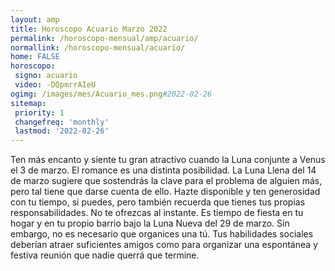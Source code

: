 ```yaml
---
layout: amp
title: Horoscopo Acuario Marzo 2022 
permalink: /horoscopo-mensual/amp/acuario/
normallink: /horoscopo-mensual/acuario/
home: FALSE
horoscopo:
 signo: acuario
 video: -DQpmrrAIeU
ogimg: /images/mes/Acuario_mes.png#2022-02-26
sitemap:
 priority: 1
 changefreq: 'monthly'
 lastmod: '2022-02-26'
---
```



Ten más encanto y siente tu gran atractivo cuando la Luna conjunte a Venus el 3 de marzo. El romance es una distinta posibilidad. La Luna Llena del 14 de marzo sugiere que sostendrás la clave para el problema de alguien más, pero tal tiene que darse cuenta de ello. Hazte disponible y ten generosidad con tu tiempo, si puedes, pero también recuerda que tienes tus propias responsabilidades. No te ofrezcas al instante. Es tiempo de fiesta en tu hogar y en tu propio barrio bajo la Luna Nueva del 29 de marzo. Sin embargo, no es necesario que organices una tú. Tus habilidades sociales deberían atraer suficientes amigos como para organizar una espontánea y festiva reunión que nadie querrá que termine.